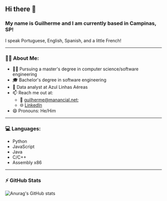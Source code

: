 
## Hi there 👋
### My name is Guilherme and I am currently based in Campinas, SP!

I speak Portuguese, English, Spanish, and a little French!

---

### 👨‍💻 About Me:
- 🏃‍♂️ Pursuing a master's degree in computer science/software engineering
- 🎓 Bachelor's degree in software engineering
- 💼 Data analyst at Azul Linhas Aéreas
- 📫 Reach me out at: 
  - 📧 <guilherme@manancial.net>;
  - 🌐 [LinkedIn](https://www.linkedin.com/in/guilhermesjardim/)
- 😄 Pronouns: He/Him

---

### 💻 Languages:
- Python
- JavaScript
- Java
- C/C++
- Assembly x86

---

### :zap: GitHub Stats<br>

![Anurag's GitHub stats](https://github-readme-stats.vercel.app/api?username=jardimguilherme&theme=tokyonight&show_icons=true)
